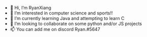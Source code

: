 - 👋 Hi, I’m RyanXiang
- 👀 I’m interested in computer science and sports!!
- 🌱 I’m currently learning Java and attempting to learn C
- 💞️ I’m looking to collaborate on some python and/or JS projects
- 📫 You can add me on discord Ryan.#5647

<!---
RyanXiang13/RyanXiang13 is a ✨ special ✨ repository because its `README.md` (this file) appears on your GitHub profile.
You can click the Preview link to take a look at your changes.
--->
